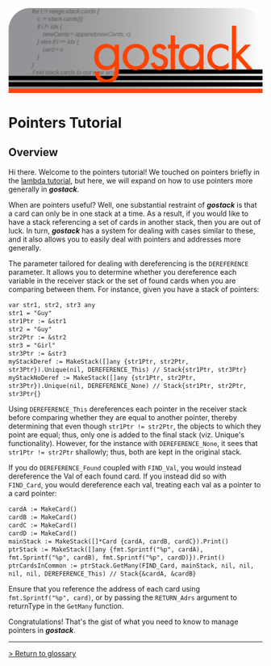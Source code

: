 ![Banner](../../media/gostack_SmallerTransparent.png)

 <h1>Pointers Tutorial</h1>

 <h2>Overview</h2>

 Hi there.  Welcome to the pointers tutorial!  We touched on pointers briefly in the [lambda tutorial](lambdaTutorial.md), but here, we will expand on how to use pointers more generally in ***gostack***.

 When are pointers useful?  Well, one substantial restraint of ***gostack*** is that a card can only be in one stack at a time.  As a result, if you would like to have a stack referencing a set of cards in another stack, then you are out of luck.  In turn, ***gostack*** has a system for dealing with cases similar to these, and it also allows you to easily deal with pointers and addresses more generally.

 The parameter tailored for dealing with dereferencing is the `DEREFERENCE` parameter.  It allows you to determine whether you dereference each variable in the receiver stack or the set of found cards when you are comparing between them.  For instance, given you have a stack of pointers:

```
var str1, str2, str3 any
str1 = "Guy"
str1Ptr := &str1
str2 = "Guy"
str2Ptr := &str2
str3 = "Girl"
str3Ptr := &str3
myStackDeref := MakeStack([]any {str1Ptr, str2Ptr, str3Ptr}).Unique(nil, DEREFERENCE_This) // Stack{str1Ptr, str3Ptr}
myStackNoDeref := MakeStack([]any {str1Ptr, str2Ptr, str3Ptr}).Unique(nil, DEREFERENCE_None) // Stack{str1Ptr, str2Ptr, str3Ptr{}
```

Using `DEREFERENCE_This` dereferences each pointer in the receiver stack before comparing whether they are equal to another pointer, thereby determining that even though `str1Ptr != str2Ptr`, the objects to which they point are equal; thus, only one is added to the final stack (viz. Unique's functionality).  However, for the instance with `DEREFERENCE_None`, it sees that `str1Ptr != str2Ptr` shallowly; thus, both are kept in the original stack.

If you do `DEREFERENCE_Found` coupled with `FIND_Val`, you would instead dereference the Val of each found card.  If you instead did so with `FIND_Card`, you would dereference each val, treating each val as a pointer to a card pointer:

```
cardA := MakeCard()
cardB := MakeCard()
cardC := MakeCard()
cardD := MakeCard()
mainStack := MakeStack([]*Card {cardA, cardB, cardC}).Print()
ptrStack := MakeStack([]any {fmt.Sprintf("%p", cardA), fmt.Sprintf("%p", cardB), fmt.Sprintf("%p", cardD)}).Print()
ptrCardsInCommon := ptrStack.GetMany(FIND_Card, mainStack, nil, nil, nil, nil, DEREFERENCE_This) // Stack{&cardA, &cardB}
```

Ensure that you reference the address of each card using `fmt.Sprintf("%p", card)`, or by passing the `RETURN_Adrs` argument to returnType in the `GetMany` function.

Congratulations!  That's the gist of what you need to know to manage pointers in ***gostack***.

---
 [> Return to glossary](../README.md)
